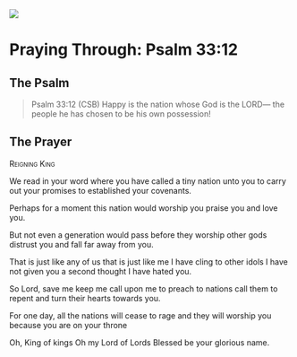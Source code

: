 <img class="intro-right" src="/images/art-paris-psalter.jpg">

# Praying Through: Psalm 33:12

## The Psalm

>Psalm 33:12 (CSB)   Happy is the nation whose God is the LORD— the people he has chosen to be his own possession!

## The Prayer

<div style="font-variant: small-caps;">Reigning King</div>


We read in your word
  where you have called a tiny nation
  unto you
  to carry out your promises
  to established your covenants.

Perhaps for a moment
  this nation would worship you
  praise you
  and love you.

But not even a generation would pass
  before they worship other gods
  distrust you
  and fall far away from you.

That is just like any of us
  that is just like me
  I have cling to other idols
  I have not given you a second thought
  I have hated you.

So Lord,
  save me
  keep me
  call upon me
  to preach to nations
  call them to repent
  and turn their hearts towards you.

For one day,
  all the nations will cease to rage
  and they will worship you
  because you are on your throne

Oh, King of kings
Oh my Lord of Lords
Blessed be your glorious name.
